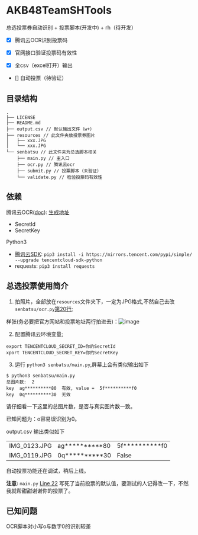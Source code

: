 # AKB48TeamSHTools
总选投票券自动识别 + 投票脚本(开发中) + rh（待开发）

- [x] 腾讯云OCR识别投票码

- [x] 官网接口验证投票码有效性

- [x] 全csv（excel打开）输出

- [] 自动投票（待验证）


## 目录结构

```
.
├── LICENSE
├── README.md
├── output.csv // 默认输出文件（w+）
├── resources // 此文件夹放投票券图片
│   ├── xxx.JPG
│   └── xxx.JPG
└── senbatsu // 此文件夹为总选脚本相关
    ├── main.py // 主入口
    ├── ocr.py // 腾讯云ocr
    ├── submit.py // 投票脚本（未验证）
    └── validate.py // 检验投票码有效性
```

## 依赖

腾讯云OCR([doc](https://cloud.tencent.com/document/product/866/33526)): [生成地址](https://console.cloud.tencent.com/cam/capi)
 - SecretId
 - SecretKey

Python3
 - [腾讯云SDK](https://github.com/TencentCloud/tencentcloud-sdk-python): `pip3 install -i https://mirrors.tencent.com/pypi/simple/ --upgrade tencentcloud-sdk-python`
 - requests: `pip3 install requests`

## 总选投票使用简介

1. 拍照片，全部放在`resources`文件夹下，一定为JPG格式,不然自己去改`senbatsu/ocr.py`[第20行](https://github.com/chinshin/AKB48TeamSHTools/blob/main/senbatsu/ocr.py#L20);

样张(务必要把官方网站和投票地址两行拍进去)：![image](https://user-images.githubusercontent.com/14086338/95672256-ef8d0900-0bd1-11eb-92aa-7eee813a0633.png)

2. 配置腾讯云环境变量;
```
export TENCENTCLOUD_SECRET_ID=你的SecretId
xport TENCENTCLOUD_SECRET_KEY=你的SecretKey
```

3. 运行 `python3 senbatsu/main.py`,屏幕上会有类似输出如下

```
$ python3 senbatsu/main.py 
总图片数:  2
key  ag**********80  有效, value =  5f**********f0
key  0q**********30  无效
```

请仔细看一下这里的总图片数，是否与真实图片数一致。

已知问题为：o容易误识别为0。

output.csv 输出类似如下

||||
| - | - | - |
| IMG_0123.JPG | ag**********80 | 5f**********f0 |
| IMG_0119.JPG | 0q**********30 | False |

自动投票功能还在调试，稍后上线。

**注意:** `main.py` [Line 22](https://github.com/chinshin/AKB48TeamSHTools/blob/main/senbatsu/main.py#L22) 写死了当前投票的默认值，要测试的人记得改一下，不然我就帮甜甜谢谢你的投票了。

## 已知问题

OCR脚本对小写o与数字0的识别较差
